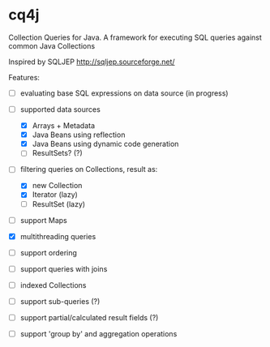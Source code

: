 cq4j
====

Collection Queries for Java. A framework for executing SQL queries against common Java Collections

Inspired by SQLJEP http://sqljep.sourceforge.net/

Features:
- [ ] evaluating base SQL expressions on data source (in progress)
- [ ] supported data sources
    - [x] Arrays + Metadata
    - [x] Java Beans using reflection
    - [x] Java Beans using dynamic code generation
    - [ ] ResultSets? (?)
- [ ] filtering queries on Collections, result as:
    - [x] new Collection
    - [x] Iterator (lazy)
    - [ ] ResultSet (lazy)
- [ ] support Maps
- [x] multithreading queries
- [ ] support ordering
- [ ] support queries with joins
- [ ] indexed Collections
- [ ] support sub-queries (?)
- [ ] support partial/calculated result fields (?)
- [ ] support 'group by' and aggregation operations


